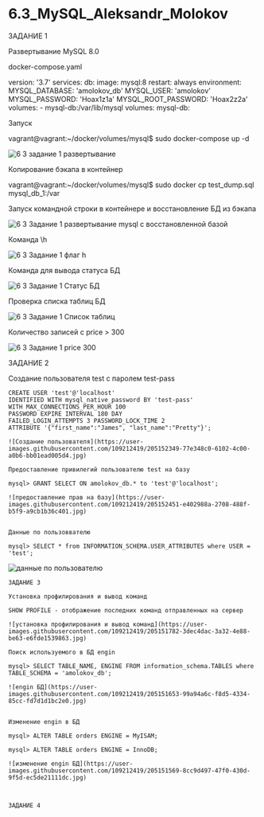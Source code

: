 # 6.3_MySQL_Aleksandr_Molokov

ЗАДАНИЕ 1

Развертывание MySQL 8.0 

docker-compose.yaml

version: '3.7'
services:
  db:
    image: mysql:8
    restart: always
    environment:
      MYSQL_DATABASE: 'amolokov_db'
      MYSQL_USER: 'amolokov'
      MYSQL_PASSWORD: 'Hoax1z1a'
      MYSQL_ROOT_PASSWORD: 'Hoax2z2a'
    volumes:
      - mysql-db:/var/lib/mysql
volumes:
  mysql-db:

Запуск

vagrant@vagrant:~/docker/volumes/mysql$ sudo docker-compose up -d

![6 3 задание 1 развертывание](https://user-images.githubusercontent.com/109212419/204364748-7312886e-9569-489e-bbbe-d7e24d530f4a.jpg)

Копирование бэкапа в контейнер

vagrant@vagrant:~/docker/volumes/mysql$ sudo docker cp test_dump.sql mysql_db_1:/var 




Запуск командной строки в контейнере и восстановление БД из бэкапа

![6 3 Задание 1 развертывание mysql с восстановленной базой](https://user-images.githubusercontent.com/109212419/204371117-443cea71-5c46-4414-8262-b64145c656fd.jpg)


Команда \h

![6 3 Задание 1 флаг h](https://user-images.githubusercontent.com/109212419/204894542-fc4b1fba-f67a-4959-aca4-bbcc48ef3f15.jpg)


Команда для вывода статуса БД

![6 3 Задание 1 Статус БД](https://user-images.githubusercontent.com/109212419/204894119-339f792d-15d5-417f-b290-60e73d649c16.jpg)

Проверка списка таблиц БД

![6 3 Задание 1 Список таблиц](https://user-images.githubusercontent.com/109212419/204894895-1626f373-61ef-41fe-8dce-3b0c005ae17f.jpg)

Количество записей с price > 300

![6 3 Задание 1 price 300](https://user-images.githubusercontent.com/109212419/204895497-8afbb500-24a7-48fb-915f-f60d45e788ee.jpg)


ЗАДАНИЕ 2

Создание пользователя test с паролем test-pass

    CREATE USER 'test'@'localhost' 
    IDENTIFIED WITH mysql_native_password BY 'test-pass'
    WITH MAX_CONNECTIONS_PER_HOUR 100
    PASSWORD EXPIRE INTERVAL 180 DAY
    FAILED_LOGIN_ATTEMPTS 3 PASSWORD_LOCK_TIME 2
    ATTRIBUTE '{"first_name":"James", "last_name":"Pretty"}';
    
    ![Создание пользователя](https://user-images.githubusercontent.com/109212419/205152349-77e348c0-6102-4c00-a0b6-bb01ead005d4.jpg)

    Предоставление привилегий пользователю test на базу
    
    mysql> GRANT SELECT ON amolokov_db.* to 'test'@'localhost';
    
    ![предоставление прав на базу](https://user-images.githubusercontent.com/109212419/205152451-e402988a-2708-488f-b5f9-a9cb1b36c401.jpg)

    
    Данные по пользоввателю
    
    mysql> SELECT * from INFORMATION_SCHEMA.USER_ATTRIBUTES where USER = 'test';
    
   ![данные по пользователю](https://user-images.githubusercontent.com/109212419/205143233-ffb5aab1-82f0-4086-a483-354800ca83f9.jpg)
 

    ЗАДАНИЕ 3
    
    Установка профилирования и вывод команд
    
    SHOW PROFILE - отображение последних команд отправленных на сервер
    
    ![установка профилирования и вывод команд](https://user-images.githubusercontent.com/109212419/205151782-3dec4dac-3a32-4e88-be63-e6fde1539863.jpg)

    Поиск используемого в БД engin
    
    mysql> SELECT TABLE_NAME, ENGINE FROM information_schema.TABLES where TABLE_SCHEMA = 'amolokov_db';
    
    ![engin БД](https://user-images.githubusercontent.com/109212419/205151653-99a94a6c-f8d5-4334-85cc-fd7d1d1bc2e0.jpg)

    
    Изменение engin в БД
    
    mysql> ALTER TABLE orders ENGINE = MyISAM;
    
    mysql> ALTER TABLE orders ENGINE = InnoDB;
    
    ![изменение engin БД](https://user-images.githubusercontent.com/109212419/205151569-8cc9d497-47f0-430d-9f5d-ec5de21111dc.jpg)

       
    
    ЗАДАНИЕ 4
    
    
